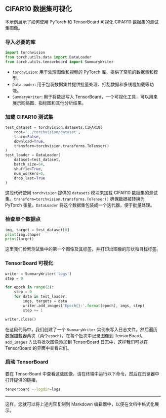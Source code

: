 
## CIFAR10 数据集可视化

本示例展示了如何使用 PyTorch 和 TensorBoard 可视化 CIFAR10 数据集的测试集图像。

### 导入必要的库

```python
import torchvision
from torch.utils.data import DataLoader
from torch.utils.tensorboard import SummaryWriter
```

- `torchvision`: 用于处理图像和视频的 PyTorch 库，提供了常见的数据集和模型。
- `DataLoader`: 用于包装数据集并提供批量处理、打乱数据和多线程加载等功能。
- `SummaryWriter`: 用于将数据写入 TensorBoard，一个可视化工具，可以用来展示网络图、指标图和其他分析结果。

### 加载 CIFAR10 测试集

```python
test_dataset = torchvision.datasets.CIFAR10(
    root='../torchvision/dataset',
    train=False,
    download=True,
    transform=torchvision.transforms.ToTensor()
)
test_loader = DataLoader(
    dataset=test_dataset,
    batch_size=64,
    shuffle=True,
    num_workers=0,
    drop_last=True
)
```

这段代码使用 `torchvision` 提供的 `datasets` 模块来加载 CIFAR10 数据集的测试集。`transform=torchvision.transforms.ToTensor()` 确保数据被转换为 PyTorch 张量。`DataLoader` 将这个数据集包装成一个迭代器，便于批量处理。

### 检查单个数据点

```python
img, target = test_dataset[0]
print(img.shape)
print(target)
```

这里我们检索测试集中的第一个图像及其标签，并打印出图像的形状和目标标签。

### TensorBoard 可视化

```python
writer = SummaryWriter('logs')
step = 0

for epoch in range(2):
    step = 0
    for data in test_loader:
        imgs, targets = data
        writer.add_images('Epoch{}:'.format(epoch), imgs, step)
        step += 1

writer.close()
```

在这段代码中，我们创建了一个 `SummaryWriter` 实例来写入日志文件。然后遍历数据加载器两次（两个`epoch`），在每个批次中记录图像到 TensorBoard。`add_images` 方法将批次图像添加到 TensorBoard 日志中，这样我们可以在 TensorBoard 的界面中查看它们。

### 启动 TensorBoard

要在 TensorBoard 中查看这些图像，请在终端中运行以下命令，然后在浏览器中打开提供的链接。

```bash
tensorboard --logdir=logs
```

---

这样，您就可以将上述内容复制到 Markdown 编辑器中，以便在文档中格式化展示。